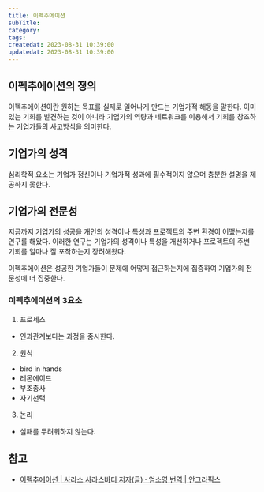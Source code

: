 ```yaml
---
title: 이펙추에이션
subTitle:
category:
tags:
createdat: 2023-08-31 10:39:00
updatedat: 2023-08-31 10:39:00
---
```


## 이펙추에이션의 정의

이펙추에이션이란 원하는 목표를 실제로 일어나게 만드는 기업가적 해동을 말한다.
이미 있는 기회를 발견하는 것이 아니라 기업가의 역량과 네트워크를 이용해서 기회를 창조하는 기업가들의 사고방식을 의미한다.

## 기업가의 성격

심리학적 요소는 기업가 정신이나 기업가적 성과에 필수적이지 않으며 충분한 설명을
제공하지 못한다.

## 기업가의 전문성

지금까지 기업가의 성공을 개인의 성격이나 특성과 프로젝트의 주변 환경이
어땠는지를 연구를 해왔다. 이러한 연구는 기업가의 성격이나 특성을 개선하거나
프로젝트의 주변 기회를 얼마나 잘 포착하는지 장려해왔다.  

이펙추에이션은 성공한 기업가들이 문제에 어떻게 접근하는지에 집중하여 기업가의
전문성에 더 집중한다.

### 이펙추에이션의 3요소

1. 프로세스
- 인과관계보다는 과정을 중시한다.
2. 원칙
- bird in hands
- 레몬에이드
- 부조종사
- 자기선택
3. 논리
- 실패를 두려워하지 않는다.

## 참고

- [이펙추에이션 \| 사라스 사라스바티 저자(글) · 엄소영 번역 \| 안그라픽스](https://product.kyobobook.co.kr/detail/S000208489069)
